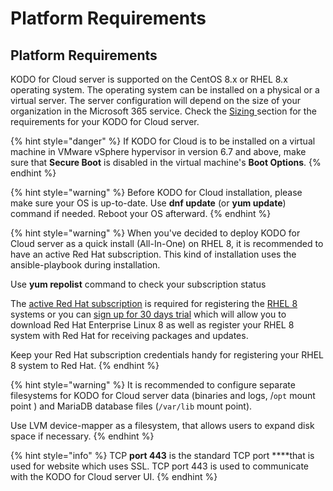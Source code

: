 # Platform Requirements

## Platform Requirements

KODO for Cloud server is supported on the CentOS 8.x or RHEL 8.x operating system. The operating system can be installed on a physical or a virtual server. The server configuration will depend on the size of your organization in the Microsoft 365 service. Check the [Sizing ](sizing/)section for the requirements for your KODO for Cloud server.  

{% hint style="danger" %}
If KODO for Cloud is to be installed on a virtual machine in VMware vSphere hypervisor in version 6.7 and above, make sure that **Secure Boot** is disabled in the virtual machine's **Boot Options**.
{% endhint %}

{% hint style="warning" %}
Before KODO for Cloud installation, please make sure your OS is up-to-date. Use **dnf update** \(or **yum update**\) command if needed. Reboot your OS afterward. 
{% endhint %}

{% hint style="warning" %}
 When you've decided to deploy KODO for Cloud server as a quick install \(All-In-One\) on RHEL 8, it is recommended to have an active Red Hat subscription. This kind of installation uses the ansible-playbook during installation. 

 Use **yum repolist** command to check your subscription status

The [active Red Hat subscription](https://access.redhat.com/management/products) is required for registering the [RHEL 8](https://www.itzgeek.com/tag/rhel-8) systems or you can [sign up for 30 days trial](https://www.redhat.com/en/technologies/linux-platforms/enterprise-linux) which will allow you to download Red Hat Enterprise Linux 8 as well as register your RHEL 8 system with Red Hat for receiving packages and updates. 

Keep your Red Hat subscription credentials handy for registering your RHEL 8 system to Red Hat.
{% endhint %}

{% hint style="warning" %}
It is recommended to configure separate filesystems for KODO for Cloud server data \(binaries and logs, /`opt` mount point \) and MariaDB database files \(`/var/lib` mount point\).  

Use LVM device-mapper as a filesystem, that allows users to expand disk space if necessary. 
{% endhint %}

{% hint style="info" %}
 TCP **port 443** is the standard TCP port ****that is used for website which uses SSL. TCP port 443 is used to communicate with the KODO for Cloud server UI.
{% endhint %}







